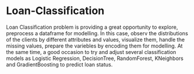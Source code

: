 # Loan-Classification
Loan Classification problem is providing a great opportunity to explore, preprocess a dataframe for modelling. In this case, observ the distributions of the clients by different attributes and values, visualize them, handle the missing values, prepare the variebles by encoding them for modelling. 
At the same time, a good occasion to try and adjust several classification models as Logistic Regression, DecisionTree, RandomForest, KNeighbors and GradientBoosting to predict loan status.
